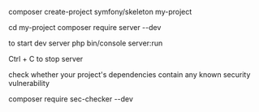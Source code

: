 composer create-project symfony/skeleton my-project

 cd my-project
 composer require server --dev

 to start dev server 
  php bin/console server:run

  Ctrl + C to stop server

check whether your project's dependencies contain any known security vulnerability

  composer require sec-checker --dev
